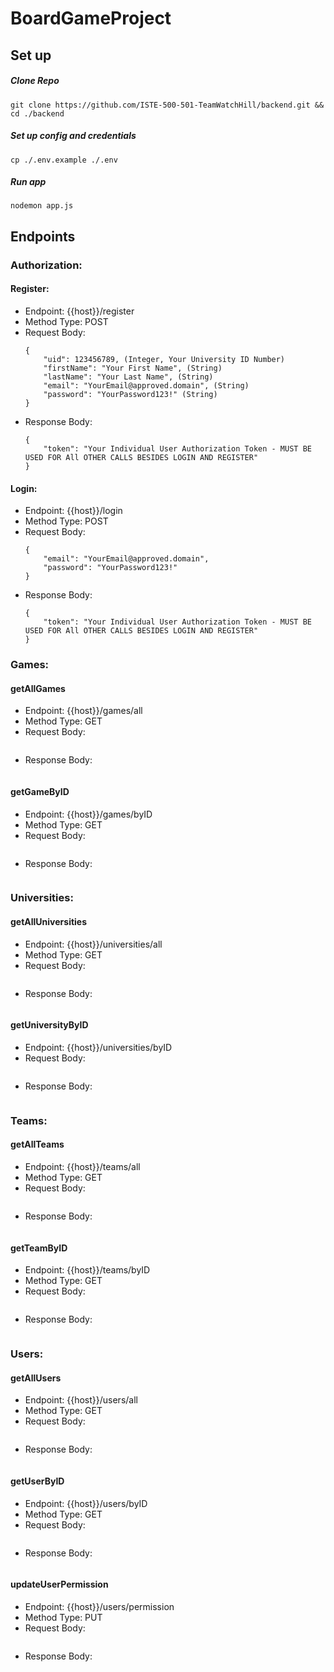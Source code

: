 # BoardGameProject

## Set up
##### Clone Repo
```
git clone https://github.com/ISTE-500-501-TeamWatchHill/backend.git && cd ./backend
```

##### Set up config and credentials
```
cp ./.env.example ./.env
```

##### Run app
```
nodemon app.js
```
## Endpoints

### Authorization:
#### Register:
* Endpoint: {{host}}/register
* Method Type: POST
* Request Body:
    ```
    {
        "uid": 123456789, (Integer, Your University ID Number)
        "firstName": "Your First Name", (String)
        "lastName": "Your Last Name", (String)
        "email": "YourEmail@approved.domain", (String)
        "password": "YourPassword123!" (String)
    }
    ```
* Response Body:
    ```
    {
        "token": "Your Individual User Authorization Token - MUST BE USED FOR All OTHER CALLS BESIDES LOGIN AND REGISTER"
    }
    ```

#### Login: 
* Endpoint: {{host}}/login
* Method Type: POST
* Request Body:
    ```
    {
        "email": "YourEmail@approved.domain",
        "password": "YourPassword123!"
    }
    ```
* Response Body:
    ```
    {
        "token": "Your Individual User Authorization Token - MUST BE USED FOR All OTHER CALLS BESIDES LOGIN AND REGISTER"
    }
    ```

### Games:
#### getAllGames
* Endpoint: {{host}}/games/all
* Method Type: GET
* Request Body:
```
```
* Response Body:
```
```
#### getGameByID
* Endpoint: {{host}}/games/byID
* Method Type: GET
* Request Body:
```
```
* Response Body:
```
```

### Universities:
#### getAllUniversities
* Endpoint: {{host}}/universities/all
* Method Type: GET
* Request Body:
```
```
* Response Body:
```
```
#### getUniversityByID
* Endpoint: {{host}}/universities/byID
* Request Body:
```
```
* Response Body:
```
```

### Teams:
#### getAllTeams
* Endpoint: {{host}}/teams/all
* Method Type: GET
* Request Body:
```
```
* Response Body:
```
```
#### getTeamByID
* Endpoint: {{host}}/teams/byID
* Method Type: GET
* Request Body:
```
```
* Response Body:
```
```

### Users:
#### getAllUsers
* Endpoint: {{host}}/users/all
* Method Type: GET
* Request Body:
```
```
* Response Body:
```
```
#### getUserByID
* Endpoint: {{host}}/users/byID
* Method Type: GET
* Request Body:
```
```
* Response Body:
```
```
#### updateUserPermission
* Endpoint: {{host}}/users/permission
* Method Type: PUT
* Request Body:
```
```
* Response Body:
```
```